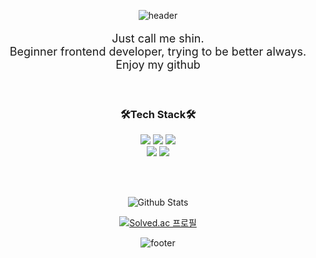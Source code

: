 <div align=center>

![header](https://capsule-render.vercel.app/api?type=waving&height=150&text=Hi%20there%20👋&fontAlign=80&fontAlignY=40&&color=timeAuto&fontSize=40)
    

<p align="center" style="font-size:18px">
    Just call me shin.<br>
    Beginner frontend developer, trying to be better always.<br/>
    Enjoy my github
</p>
    
<br/>

<h3 align="center">🛠️Tech Stack🛠️</h3>

<p align="center">
    <a href="https://ko.reactjs.org/"><img src="https://img.shields.io/badge/React-282C34?style=flat&logo=React&logoColor=61DAFB"/></a>
    <a href="https://reactnative.dev/"><img src="https://img.shields.io/badge/React_Native-61DAFB?style=flat&logo=React&logoColor=282c34"/></a>
    <a href="https://nodejs.org/ko/"><img src="https://img.shields.io/badge/Node_Js-ffffff?style=flat&logo=Node.js&logoColor=77b063"/></a>
    <br/>
    <a href="https://developer.mozilla.org/ko/docs/Web/JavaScript"><img src="https://img.shields.io/badge/JavaScript-efd81d?style=flat&logo=JavaScript&logoColor=000000"/></a>
    <a href="https://www.typescriptlang.org/"><img src="https://img.shields.io/badge/Typescript-3178c6?style=flat&logo=TypeScript&logoColor=ffffff"/></a>
 </p>
    
<br/>
<br/>

![Github Stats](https://github-readme-stats.vercel.app/api?username=Seongil-Shin&show_icons=true)
    
[![Solved.ac 프로필](http://mazassumnida.wtf/api/v2/generate_badge?boj=gpfqpsxj75)](https://solved.ac/gpfqpsxj75)

![footer](https://capsule-render.vercel.app/api?type=waving&height=150&text=&fontAlign=80&fontAlignY=40&&color=timeAuto&&&section=footer)
    
</div>
